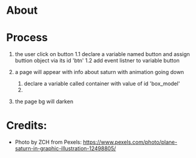 # About 


# Process 

1. the user click on button
    1.1 declare a variable named button and assign buttion object via its id 'btn'
    1.2 add event listner to variable button
2. a page will appear with info about saturn with animation going down
    1. declare a variable called container with value of id 'box_model'
    2. 

3. the page bg will darken



# Credits:

- Photo by ZCH from Pexels: https://www.pexels.com/photo/plane-saturn-in-graphic-illustration-12498805/